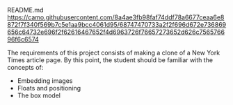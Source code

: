 README.md                    https://camo.githubusercontent.com/8a4ae3fb98faf74ddf78a6677ceaa6e8872f7f340f569b7c5e1aa9bcc4061d95/68747470733a2f2f696d672e736869656c64732e696f2f62616467652f4d6963726f76657273652d626c756576696f6c6574

The requirements of this project consists of making a clone of a New York Times article page. By this point, the student should be familiar with the concepts of:

- Embedding images
- Floats and positioning
- The box model